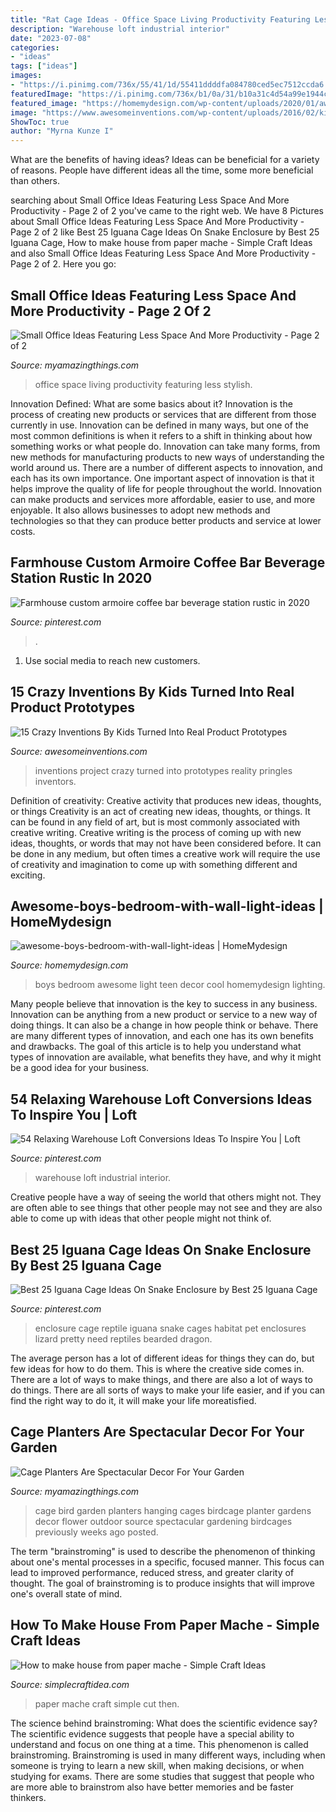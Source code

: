 ```yaml
---
title: "Rat Cage Ideas - Office Space Living Productivity Featuring Less Stylish"
description: "Warehouse loft industrial interior"
date: "2023-07-08"
categories:
- "ideas"
tags: ["ideas"]
images:
- "https://i.pinimg.com/736x/55/41/1d/55411ddddfa084780ced5ec7512ccda6.jpg"
featuredImage: "https://i.pinimg.com/736x/b1/0a/31/b10a31c4d54a99e1944c36a609597c1f.jpg"
featured_image: "https://homemydesign.com/wp-content/uploads/2020/01/awesome-boys-bedroom-with-wall-light-ideas.jpg"
image: "https://www.awesomeinventions.com/wp-content/uploads/2016/02/kids-inventions-turned-into-reality-pringles.jpg"
ShowToc: true
author: "Myrna Kunze I"
---
```



What are the benefits of having ideas?
Ideas can be beneficial for a variety of reasons. People have different ideas all the time, some more beneficial than others.

	

		
searching about Small Office Ideas Featuring Less Space And More Productivity - Page 2 of 2 you've came to the right web. We have 8 Pictures about Small Office Ideas Featuring Less Space And More Productivity - Page 2 of 2 like Best 25 Iguana Cage Ideas On Snake Enclosure by Best 25 Iguana Cage, How to make house from paper mache - Simple Craft Ideas and also Small Office Ideas Featuring Less Space And More Productivity - Page 2 of 2. Here you go:
		
    
## Small Office Ideas Featuring Less Space And More Productivity - Page 2 Of 2

<img loading=lazy src="http://myamazingthings.com/wp-content/uploads/2017/06/small-home-office-11.jpg" onerror="this.onerror=null;this.src='https://tse4.mm.bing.net/th?id=OIP._mlrkrEBiOh5gJGu0puD3AHaKA&amp;pid=15.1';" alt="Small Office Ideas Featuring Less Space And More Productivity - Page 2 of 2">

_Source: myamazingthings.com_

>office space living productivity featuring less stylish. 

	

Innovation Defined: What are some basics about it?
Innovation is the process of creating new products or services that are different from those currently in use. Innovation can be defined in many ways, but one of the most common definitions is when it refers to a shift in thinking about how something works or what people do. Innovation can take many forms, from new methods for manufacturing products to new ways of understanding the world around us. There are a number of different aspects to innovation, and each has its own importance.
One important aspect of innovation is that it helps improve the quality of life for people throughout the world. Innovation can make products and services more affordable, easier to use, and more enjoyable. It also allows businesses to adopt new methods and technologies so that they can produce better products and service at lower costs.

    
## Farmhouse Custom Armoire Coffee Bar Beverage Station Rustic In 2020

<img loading=lazy src="https://i.pinimg.com/736x/4d/95/86/4d958639d63c896a9e26fcd1dc975e72.jpg" onerror="this.onerror=null;this.src='https://tse1.mm.bing.net/th?id=OIP.Sv453L28S1gGjcACks-8FgHaJ3&amp;pid=15.1';" alt="Farmhouse custom armoire coffee bar beverage station rustic in 2020">

_Source: pinterest.com_

>. 

	

1. Use social media to reach new customers.

    
## 15 Crazy Inventions By Kids Turned Into Real Product Prototypes

<img loading=lazy src="https://www.awesomeinventions.com/wp-content/uploads/2016/02/kids-inventions-turned-into-reality-pringles.jpg" onerror="this.onerror=null;this.src='https://tse4.mm.bing.net/th?id=OIP.MZ3ZxPk49d72SyVdnf_PtwHaQW&amp;pid=15.1';" alt="15 Crazy Inventions By Kids Turned Into Real Product Prototypes">

_Source: awesomeinventions.com_

>inventions project crazy turned into prototypes reality pringles inventors. 

	

Definition of creativity: Creative activity that produces new ideas, thoughts, or things
Creativity is an act of creating new ideas, thoughts, or things. It can be found in any field of art, but is most commonly associated with creative writing. Creative writing is the process of coming up with new ideas, thoughts, or words that may not have been considered before. It can be done in any medium, but often times a creative work will require the use of creativity and imagination to come up with something different and exciting.

    
## Awesome-boys-bedroom-with-wall-light-ideas | HomeMydesign

<img loading=lazy src="https://homemydesign.com/wp-content/uploads/2020/01/awesome-boys-bedroom-with-wall-light-ideas.jpg" onerror="this.onerror=null;this.src='https://tse2.mm.bing.net/th?id=OIP.RMffWo3igqsgwZ_EKwy7aAHaJ4&amp;pid=15.1';" alt="awesome-boys-bedroom-with-wall-light-ideas | HomeMydesign">

_Source: homemydesign.com_

>boys bedroom awesome light teen decor cool homemydesign lighting. 

	

Many people believe that innovation is the key to success in any business. Innovation can be anything from a new product or service to a new way of doing things. It can also be a change in how people think or behave. There are many different types of innovation, and each one has its own benefits and drawbacks. The goal of this article is to help you understand what types of innovation are available, what benefits they have, and why it might be a good idea for your business.

    
## 54 Relaxing Warehouse Loft Conversions Ideas To Inspire You | Loft

<img loading=lazy src="https://i.pinimg.com/736x/55/41/1d/55411ddddfa084780ced5ec7512ccda6.jpg" onerror="this.onerror=null;this.src='https://tse4.mm.bing.net/th?id=OIP.8y8Mi_hrqhfsbV7Oju4WnwHaLH&amp;pid=15.1';" alt="54 Relaxing Warehouse Loft Conversions Ideas To Inspire You | Loft">

_Source: pinterest.com_

>warehouse loft industrial interior. 

	

Creative people have a way of seeing the world that others might not. They are often able to see things that other people may not see and they are also able to come up with ideas that other people might not think of.

    
## Best 25 Iguana Cage Ideas On Snake Enclosure By Best 25 Iguana Cage

<img loading=lazy src="https://i.pinimg.com/736x/b1/0a/31/b10a31c4d54a99e1944c36a609597c1f.jpg" onerror="this.onerror=null;this.src='https://tse4.mm.bing.net/th?id=OIP._Emf4KUuYm2AKVFZm16__AHaJ3&amp;pid=15.1';" alt="Best 25 Iguana Cage Ideas On Snake Enclosure by Best 25 Iguana Cage">

_Source: pinterest.com_

>enclosure cage reptile iguana snake cages habitat pet enclosures lizard pretty need reptiles bearded dragon. 

	

The average person has a lot of different ideas for things they can do, but few ideas for how to do them. This is where the creative side comes in. There are a lot of ways to make things, and there are also a lot of ways to do things. There are all sorts of ways to make your life easier, and if you can find the right way to do it, it will make your life moreatisfied.

    
## Cage Planters Are Spectacular Decor For Your Garden

<img loading=lazy src="http://myamazingthings.com/wp-content/uploads/2018/04/cage-planter-4.jpg" onerror="this.onerror=null;this.src='https://tse2.mm.bing.net/th?id=OIP.FVsdvY2j_Fcf_iqQqQ43OgHaLO&amp;pid=15.1';" alt="Cage Planters Are Spectacular Decor For Your Garden">

_Source: myamazingthings.com_

>cage bird garden planters hanging cages birdcage planter gardens decor flower outdoor source spectacular gardening birdcages previously weeks ago posted. 

	

The term "brainstroming" is used to describe the phenomenon of thinking about one's mental processes in a specific, focused manner. This focus can lead to improved performance, reduced stress, and greater clarity of thought. The goal of brainstroming is to produce insights that will improve one's overall state of mind.

    
## How To Make House From Paper Mache - Simple Craft Ideas

<img loading=lazy src="https://simplecraftidea.com/wp-content/uploads/2016/08/81-8-768x1024-1.jpg" onerror="this.onerror=null;this.src='https://tse1.mm.bing.net/th?id=OIP.KGtWz1uf3jsMnezK78TQTAHaJ4&amp;pid=15.1';" alt="How to make house from paper mache - Simple Craft Ideas">

_Source: simplecraftidea.com_

>paper mache craft simple cut then. 

	

The science behind brainstroming: What does the scientific evidence say?
The scientific evidence suggests that people have a special ability to understand and focus on one thing at a time. This phenomenon is called brainstroming. Brainstroming is used in many different ways, including when someone is trying to learn a new skill, when making decisions, or when studying for exams. There are some studies that suggest that people who are more able to brainstrom also have better memories and be faster thinkers.

